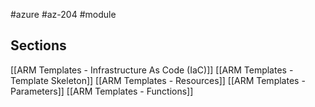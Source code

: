 #azure #az-204 #module 

## Sections
[[ARM Templates - Infrastructure As Code (IaC)]]
[[ARM Templates - Template Skeleton]]
[[ARM Templates - Resources]]
[[ARM Templates - Parameters]]
[[ARM Templates - Functions]]